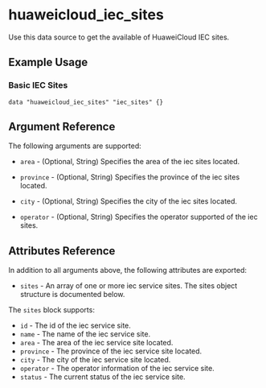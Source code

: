 # huaweicloud\_iec\_sites

Use this data source to get the available of HuaweiCloud IEC sites.

## Example Usage

### Basic IEC Sites

```hcl
data "huaweicloud_iec_sites" "iec_sites" {}
```

## Argument Reference

The following arguments are supported:
 
* `area` - (Optional, String) Specifies the area of the iec sites located.

* `province` - (Optional, String) Specifies the province of the iec sites 
    located.

* `city` - (Optional, String) Specifies the city of the iec sites located. 

* `operator` - (Optional, String) Specifies the operator supported of the iec 
    sites.

## Attributes Reference

In addition to all arguments above, the following attributes are exported:

* `sites` - An array of one or more iec service sites.
    The sites object structure is documented below.

The `sites` block supports:

* `id` - The id of the iec service site.
* `name` - The name of the iec service site.
* `area` - The area of the iec service site located.
* `province` - The province of the iec service site located.
* `city` - The city of the iec service site located.
* `operator` - The operator information of the iec service site.
* `status` - The current status of the iec service site.
